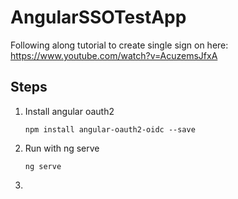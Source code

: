 # AngularSSOTestApp

Following along tutorial to create single sign on here: https://www.youtube.com/watch?v=AcuzemsJfxA

## Steps

1. Install angular oauth2
   ``` 
   npm install angular-oauth2-oidc --save
   ```
1. Run with ng serve 
   ``` 
   ng serve
   ```
1. 
